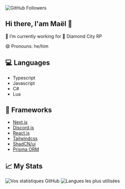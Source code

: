 ![GitHub Followers](https://img.shields.io/github/followers/BXEEOFFI?style=for-the-badge)
## Hi there, I'am Maël 👋

🔭 I’m currently working for 💎 Diamond City RP

😄 Pronouns: he/him

## 💻 Languages
- Typescript
- Javascript
- C#
- Lua

## 🤖 Frameworks
- [Next.js](https://nextjs.org/)
- [Discord.js](https://discord.js.org/)
- [React.js](https://react.dev/)
- [Tailwindcss](https://tailwindcss.com/)
- [ShadCN/ui](https://ui.shadcn.com/)
- [Prisma ORM](https://www.prisma.io/)

## 📈 My Stats
![Vos statistiques GitHub](https://github-readme-stats.vercel.app/api?username=BXEEOFFI&show_icons=true&theme=radical)
![Langues les plus utilisées](https://github-readme-stats.vercel.app/api/top-langs/?username=BXEEOFFI&layout=compact&theme=radical)

<!--
**BXEEOFFI/BXEEOFFI** is a ✨ _special_ ✨ repository because its `README.md` (this file) appears on your GitHub profile.

Here are some ideas to get you started:


- 🌱 I’m currently learning ...
- 👯 I’m looking to collaborate on ...
- 🤔 I’m looking for help with ...
- 💬 Ask me about ...
- 📫 How to reach me: ...
- 😄 Pronouns: ...
- ⚡ Fun fact: ...
-->
